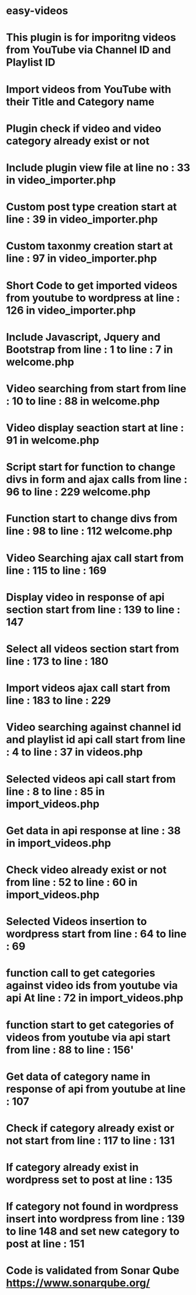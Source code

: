 # easy-videos
# This plugin is for imporitng videos from YouTube via Channel ID and Playlist ID
# Import videos from YouTube with their Title and Category name
# Plugin check if video and video category already exist or not

# Include plugin view file at line no : 33 in video_importer.php
# Custom post type creation start at line : 39 in video_importer.php
# Custom taxonmy creation start at line : 97 in video_importer.php
# Short Code to get imported videos from youtube to wordpress at line : 126 in video_importer.php 

# Include Javascript, Jquery and Bootstrap from line : 1 to line : 7 in welcome.php
# Video searching from start from line : 10 to line : 88 in welcome.php
# Video display seaction start at line : 91 in welcome.php
# Script start for function to change divs in form and ajax calls from line : 96 to line : 229 welcome.php
# Function start to change divs from line : 98 to line : 112 welcome.php
# Video Searching ajax call start from line : 115 to line : 169
# Display video in response of api section start from line : 139 to line : 147
# Select all videos section start from line : 173 to line : 180
# Import videos ajax call start from line : 183 to line : 229

# Video searching against channel id and playlist id api call start from line : 4 to line : 37 in videos.php

# Selected videos api call start from line : 8 to line : 85 in import_videos.php
# Get data in api response at line : 38 in import_videos.php 
# Check video already exist or not from line : 52 to line : 60 in import_videos.php
# Selected Videos insertion to wordpress start from line : 64 to line : 69
# function call to get categories against video ids from youtube via api At line : 72 in import_videos.php 
# function start to get categories of videos from youtube via api start from line : 88 to line : 156'
# Get data of category name in response of api from youtube at line : 107
# Check if category already exist or not start from  line : 117 to line : 131
# If category already exist in wordpress set to post at line : 135
# If category not found in wordpress insert into wordpress from line : 139 to line 148 and set new category to post at line : 151  

# Code is validated from Sonar Qube https://www.sonarqube.org/ 